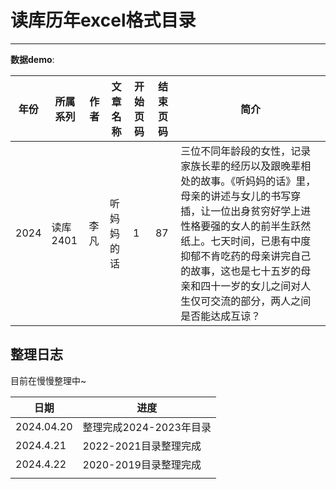# 读库历年excel格式目录

---



**数据demo**:

| 年份 | 所属系列 | 作者 | 文章名称   | 开始页码 | 结束页码 | 简介                                                         |
| ---- | -------- | ---- | ---------- | -------- | -------- | ------------------------------------------------------------ |
| 2024 | 读库2401 | 李凡 | 听妈妈的话 | 1        | 87       | 三位不同年龄段的女性，记录家族长辈的经历以及跟晚辈相处的故事。《听妈妈的话》里，母亲的讲述与女儿的书写穿插，让一位出身贫穷好学上进性格要强的女人的前半生跃然纸上。七天时间，已患有中度抑郁不肯吃药的母亲讲完自己的故事，这也是七十五岁的母亲和四十一岁的女儿之间对人生仅可交流的部分，两人之间是否能达成互谅？ |

## 整理日志

目前在慢慢整理中~

| 日期       | 进度                    |
| ---------- | ----------------------- |
| 2024.04.20 | 整理完成2024-2023年目录 |
| 2024.4.21  | 2022-2021目录整理完成   |
| 2024.4.22  | 2020-2019目录整理完成   |
|          |                         |

